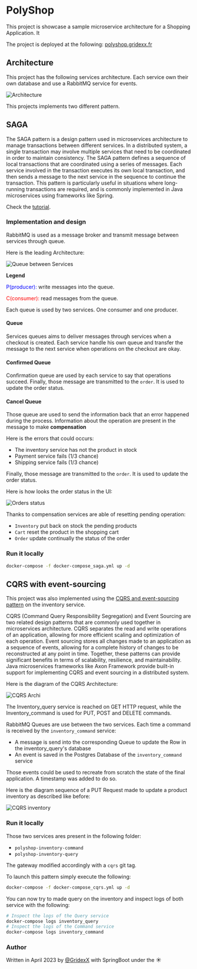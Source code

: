 # PolyShop

This project is showcase a sample microservice architecture for a Shopping Application. It 

The project is deployed at the following: [polyshop.gridexx.fr](https://polyshop.gridexx.fr)

## Architecture

This project has the following services architecture. Each service own their own database and use a RabbitMQ service for events.

![Architecture](./assets/PolyShop_architecture.svg)


This projects implements two different pattern.

## SAGA

The SAGA pattern is a design pattern used in microservices architecture to manage transactions between different services. In a distributed system, a single transaction may involve multiple services that need to be coordinated in order to maintain consistency. The SAGA pattern defines a sequence of local transactions that are coordinated using a series of messages. Each service involved in the transaction executes its own local transaction, and then sends a message to the next service in the sequence to continue the transaction. This pattern is particularly useful in situations where long-running transactions are required, and is commonly implemented in Java microservices using frameworks like Spring.

Check the [tutorial](https://spring.io/blog/2018/05/21/using-spring-saga-to-coordinate-microservices).


### Implementation and design

RabbitMQ is used as a message broker and transmit message between services through queue.

Here is the leading Architecture:

![Queue between Services](assets/SAGA_architecture.png)

**Legend**
<p><span style="color: blue">P(producer): </span> write messages into the queue.</p> 
<p><span style="color: red">C(consumer): </span> read messages from the queue.</p>

Each queue is used by two services. One consumer and one producer.

#### Queue

Services queues aims to deliver messages through services when a checkout is created.
Each service handle his own queue and transfer the message to the next service when operations on the checkout are okay.

#### Confirmed Queue

Confirmation queue are used by each service to say that operations succeed. Finally, those message are transmitted to the `order`. It is used to update the order status.

#### Cancel Queue

Those queue are used to send the information back that an error happened during the process.
Information about the operation are present in the message to make **compensation**

Here is the errors that could occurs:

- The inventory service has not the product in stock
- Payment service fails (1/3 chance)
- Shipping service fails (1/3 chance)

Finally, those message are transmitted to the `order`. It is used to update the order status.

Here is how looks the order status in the UI:

![Orders status](assets/order_status_ui.png)

Thanks to compensation services are able of resetting pending operation:

- `Inventory` put back on stock the pending products 
- `Cart` reset the product in the shopping cart 
- `Order` update continually the status of the order

### Run it locally

```bash
docker-compose -f docker-compose_saga.yml up -d
```

## CQRS with event-sourcing

This project was also implemented using the [CQRS and event-sourcing pattern](https://www.baeldung.com/cqrs-event-sourcing-java) on the inventory service.

CQRS (Command Query Responsibility Segregation) and Event Sourcing are two related design patterns that are commonly used together in microservices architecture. CQRS separates the read and write operations of an application, allowing for more efficient scaling and optimization of each operation. Event sourcing stores all changes made to an application as a sequence of events, allowing for a complete history of changes to be reconstructed at any point in time. Together, these patterns can provide significant benefits in terms of scalability, resilience, and maintainability. Java microservices frameworks like Axon Framework provide built-in support for implementing CQRS and event sourcing in a distributed system.


Here is the diagram of the CQRS Architecture:

![CQRS Archi](assets/CQRS_architecture.png)

The Inventory_query service is reached on GET HTTP request, while the Inventory_command is used for PUT, POST and DELETE commands.

RabbitMQ Queues are use between the two services.
Each time a command is received by the `inventory_command` service:

- A message is send into the corresponding Queue to update the Row in the inventory_query's database
- An event is saved in the Postgres Database of the `inventory_command` service

Those events could be used to recreate from scratch the state of the final application. A timestamp was added to do so.

Here is the diagram sequence of a PUT Request made to update a product inventory as described like before:

![CQRS inventory](assets/cqrs_inventory.png)



### Run it locally

Those two services ares present in the following folder:

- `polyshop-inventory-command`
- `polyshop-inventory-query`

The gateway modified accordingly with a `cqrs` git tag.

To launch this pattern simply execute the following:

```bash
docker-compose -f docker-compose_cqrs.yml up -d
```

You can now try to made query on the inventory and inspect logs of both service with the following:
```bash
# Inspect the logs of the Query service
docker-compose logs inventory_query
# Inspect the logs of the Command service
docker-compose logs inventory_command
```



### Author

Written in April 2023 by [@GridexX](https://github.com/GridexX) with SpringBoot under the ☀️